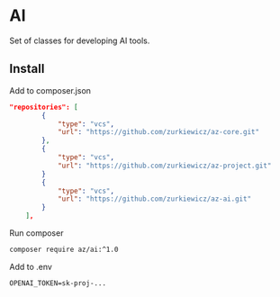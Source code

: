 # AI
Set of classes for developing AI tools.

## Install

Add to composer.json
```json
"repositories": [
        {
            "type": "vcs",
            "url": "https://github.com/zurkiewicz/az-core.git"
        },
        {
            "type": "vcs",
            "url": "https://github.com/zurkiewicz/az-project.git"
        }
        {
            "type": "vcs",
            "url": "https://github.com/zurkiewicz/az-ai.git"
        }
    ],
```
Run composer
```bash
composer require az/ai:^1.0
```

Add to .env
```plane
OPENAI_TOKEN=sk-proj-...
```